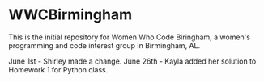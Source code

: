 # WWCBirmingham

This is the initial repository for Women Who Code Biringham, a women's programming and code interest group in Birmingham, AL.

June 1st - Shirley made a change.
June 26th - Kayla added her solution to Homework 1 for Python class.
